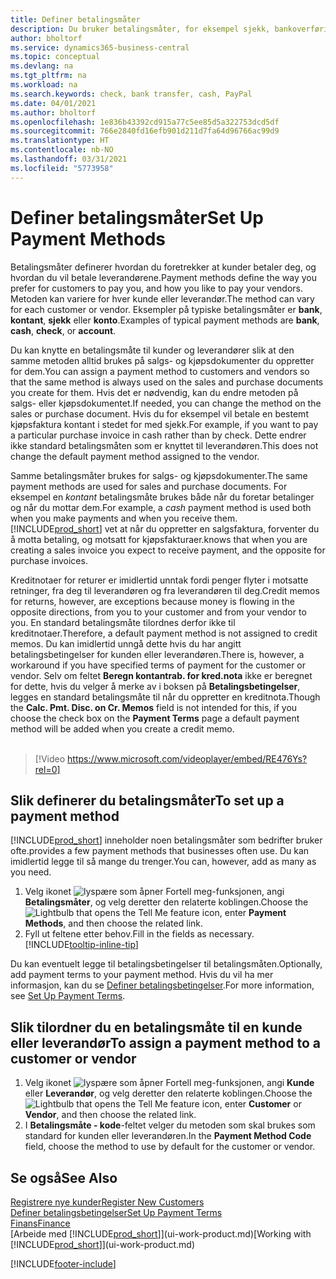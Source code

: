 ```yaml
---
title: Definer betalingsmåter
description: Du bruker betalingsmåter, for eksempel sjekk, bankoverføring, kontanter eller PayPal, til å definere hvordan salgs- og kjøpsfakturaer skal betales.
author: bholtorf
ms.service: dynamics365-business-central
ms.topic: conceptual
ms.devlang: na
ms.tgt_pltfrm: na
ms.workload: na
ms.search.keywords: check, bank transfer, cash, PayPal
ms.date: 04/01/2021
ms.author: bholtorf
ms.openlocfilehash: 1e836b43392cd915a77c5ee85d5a322753dcd5df
ms.sourcegitcommit: 766e2840fd16efb901d211d7fa64d96766ac99d9
ms.translationtype: HT
ms.contentlocale: nb-NO
ms.lasthandoff: 03/31/2021
ms.locfileid: "5773958"
---
```

# <a name="set-up-payment-methods"></a><span data-ttu-id="cecec-103">Definer betalingsmåter</span><span class="sxs-lookup"><span data-stu-id="cecec-103">Set Up Payment Methods</span></span>

<span data-ttu-id="cecec-104">Betalingsmåter definerer hvordan du foretrekker at kunder betaler deg, og hvordan du vil betale leverandørene.</span><span class="sxs-lookup"><span data-stu-id="cecec-104">Payment methods define the way you prefer for customers to pay you, and how you like to pay your vendors.</span></span> <span data-ttu-id="cecec-105">Metoden kan variere for hver kunde eller leverandør.</span><span class="sxs-lookup"><span data-stu-id="cecec-105">The method can vary for each customer or vendor.</span></span> <span data-ttu-id="cecec-106">Eksempler på typiske betalingsmåter er **bank**, **kontant**, **sjekk** eller **konto**.</span><span class="sxs-lookup"><span data-stu-id="cecec-106">Examples of typical payment methods are **bank**, **cash**, **check**, or **account**.</span></span>

<span data-ttu-id="cecec-107">Du kan knytte en betalingsmåte til kunder og leverandører slik at den samme metoden alltid brukes på salgs- og kjøpsdokumenter du oppretter for dem.</span><span class="sxs-lookup"><span data-stu-id="cecec-107">You can assign a payment method to customers and vendors so that the same method is always used on the sales and purchase documents you create for them.</span></span> <span data-ttu-id="cecec-108">Hvis det er nødvendig, kan du endre metoden på salgs- eller kjøpsdokumentet.</span><span class="sxs-lookup"><span data-stu-id="cecec-108">If needed, you can change the method on the sales or purchase document.</span></span> <span data-ttu-id="cecec-109">Hvis du for eksempel vil betale en bestemt kjøpsfaktura kontant i stedet for med sjekk.</span><span class="sxs-lookup"><span data-stu-id="cecec-109">For example, if you want to pay a particular purchase invoice in cash rather than by check.</span></span> <span data-ttu-id="cecec-110">Dette endrer ikke standard betalingsmåten som er knyttet til leverandøren.</span><span class="sxs-lookup"><span data-stu-id="cecec-110">This does not change the default payment method assigned to the vendor.</span></span>

<span data-ttu-id="cecec-111">Samme betalingsmåter brukes for salgs- og kjøpsdokumenter.</span><span class="sxs-lookup"><span data-stu-id="cecec-111">The same payment methods are used for sales and purchase documents.</span></span> <span data-ttu-id="cecec-112">For eksempel en _kontant_ betalingsmåte brukes både når du foretar betalinger og når du mottar dem.</span><span class="sxs-lookup"><span data-stu-id="cecec-112">For example, a _cash_ payment method is used both when you make payments and when you receive them.</span></span> [!INCLUDE[prod_short](includes/prod_short.md)] <span data-ttu-id="cecec-113">vet at når du oppretter en salgsfaktura, forventer du å motta betaling, og motsatt for kjøpsfakturaer.</span><span class="sxs-lookup"><span data-stu-id="cecec-113">knows that when you are creating a sales invoice you expect to receive payment, and the opposite for purchase invoices.</span></span>

<span data-ttu-id="cecec-114">Kreditnotaer for returer er imidlertid unntak fordi penger flyter i motsatte retninger, fra deg til leverandøren og fra leverandøren til deg.</span><span class="sxs-lookup"><span data-stu-id="cecec-114">Credit memos for returns, however, are exceptions because money is flowing in the opposite directions, from you to your customer and from your vendor to you.</span></span> <span data-ttu-id="cecec-115">En standard betalingsmåte tilordnes derfor ikke til kreditnotaer.</span><span class="sxs-lookup"><span data-stu-id="cecec-115">Therefore, a default payment method is not assigned to credit memos.</span></span> <span data-ttu-id="cecec-116">Du kan imidlertid unngå dette hvis du har angitt betalingsbetingelser for kunden eller leverandøren.</span><span class="sxs-lookup"><span data-stu-id="cecec-116">There is, however, a workaround if you have specified terms of payment for the customer or vendor.</span></span> <span data-ttu-id="cecec-117">Selv om feltet **Beregn kontantrab. for kred.nota** ikke er beregnet for dette, hvis du velger å merke av i boksen på **Betalingsbetingelser**, legges en standard betalingsmåte til når du oppretter en kreditnota.</span><span class="sxs-lookup"><span data-stu-id="cecec-117">Though the **Calc. Pmt. Disc. on Cr. Memos** field is not intended for this, if you choose the check box on the **Payment Terms** page a default payment method will be added when you create a credit memo.</span></span> <br><br>  

> [!Video https://www.microsoft.com/videoplayer/embed/RE476Ys?rel=0]

## <a name="to-set-up-a-payment-method"></a><span data-ttu-id="cecec-118">Slik definerer du betalingsmåter</span><span class="sxs-lookup"><span data-stu-id="cecec-118">To set up a payment method</span></span>

[!INCLUDE[prod_short](includes/prod_short.md)] <span data-ttu-id="cecec-119">inneholder noen betalingsmåter som bedrifter bruker ofte.</span><span class="sxs-lookup"><span data-stu-id="cecec-119">provides a few payment methods that businesses often use.</span></span> <span data-ttu-id="cecec-120">Du kan imidlertid legge til så mange du trenger.</span><span class="sxs-lookup"><span data-stu-id="cecec-120">You can, however, add as many as you need.</span></span>

1. <span data-ttu-id="cecec-121">Velg ikonet ![lyspære som åpner Fortell meg-funksjonen](media/ui-search/search_small.png "Fortell hva du vil gjøre"), angi **Betalingsmåter**, og velg deretter den relaterte koblingen.</span><span class="sxs-lookup"><span data-stu-id="cecec-121">Choose the ![Lightbulb that opens the Tell Me feature](media/ui-search/search_small.png "Tell me what you want to do") icon, enter **Payment Methods**, and then choose the related link.</span></span>
2. <span data-ttu-id="cecec-122">Fyll ut feltene etter behov.</span><span class="sxs-lookup"><span data-stu-id="cecec-122">Fill in the fields as necessary.</span></span> [!INCLUDE[tooltip-inline-tip](includes/tooltip-inline-tip_md.md)]

<span data-ttu-id="cecec-123">Du kan eventuelt legge til betalingsbetingelser til betalingsmåten.</span><span class="sxs-lookup"><span data-stu-id="cecec-123">Optionally, add payment terms to your payment method.</span></span> <span data-ttu-id="cecec-124">Hvis du vil ha mer informasjon, kan du se [Definer betalingsbetingelser](finance-payment-terms.md).</span><span class="sxs-lookup"><span data-stu-id="cecec-124">For more information, see [Set Up Payment Terms](finance-payment-terms.md).</span></span>  

## <a name="to-assign-a-payment-method-to-a-customer-or-vendor"></a><span data-ttu-id="cecec-125">Slik tilordner du en betalingsmåte til en kunde eller leverandør</span><span class="sxs-lookup"><span data-stu-id="cecec-125">To assign a payment method to a customer or vendor</span></span>

1. <span data-ttu-id="cecec-126">Velg ikonet ![lyspære som åpner Fortell meg-funksjonen](media/ui-search/search_small.png "Fortell hva du vil gjøre"), angi **Kunde** eller **Leverandør**, og velg deretter den relaterte koblingen.</span><span class="sxs-lookup"><span data-stu-id="cecec-126">Choose the ![Lightbulb that opens the Tell Me feature](media/ui-search/search_small.png "Tell me what you want to do") icon, enter **Customer** or **Vendor**, and then choose the related link.</span></span>
2. <span data-ttu-id="cecec-127">I **Betalingsmåte - kode**-feltet velger du metoden som skal brukes som standard for kunden eller leverandøren.</span><span class="sxs-lookup"><span data-stu-id="cecec-127">In the **Payment Method Code** field, choose the method to use by default for the customer or vendor.</span></span>

## <a name="see-also"></a><span data-ttu-id="cecec-128">Se også</span><span class="sxs-lookup"><span data-stu-id="cecec-128">See Also</span></span>

[<span data-ttu-id="cecec-129">Registrere nye kunder</span><span class="sxs-lookup"><span data-stu-id="cecec-129">Register New Customers</span></span>](sales-how-register-new-customers.md)  
[<span data-ttu-id="cecec-130">Definer betalingsbetingelser</span><span class="sxs-lookup"><span data-stu-id="cecec-130">Set Up Payment Terms</span></span>](finance-payment-terms.md)  
[<span data-ttu-id="cecec-131">Finans</span><span class="sxs-lookup"><span data-stu-id="cecec-131">Finance</span></span>](finance.md)  
<span data-ttu-id="cecec-132">[Arbeide med [!INCLUDE[prod_short](includes/prod_short.md)]](ui-work-product.md)</span><span class="sxs-lookup"><span data-stu-id="cecec-132">[Working with [!INCLUDE[prod_short](includes/prod_short.md)]](ui-work-product.md)</span></span>  


[!INCLUDE[footer-include](includes/footer-banner.md)]